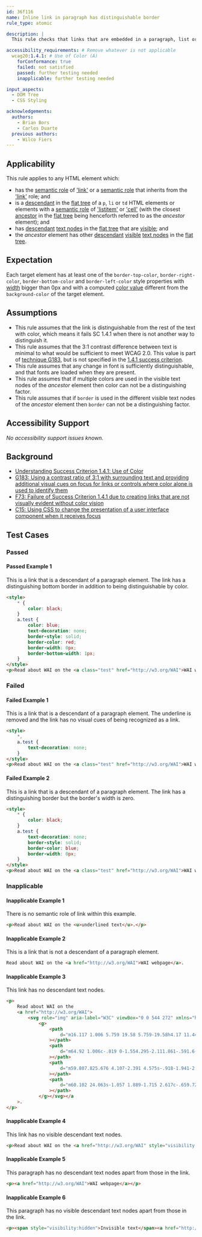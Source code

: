 ```yaml
---
id: 36f116
name: Inline link in paragraph has distinguishable border
rule_type: atomic

description: |
  This rule checks that links that are embedded in a paragraph, list or cell have a border that distinguishes them from the surrounding text

accessibility_requirements: # Remove whatever is not applicable
  wcag20:1.4.1: # Use of Color (A)
    forConformance: true
    failed: not satisfied
    passed: further testing needed
    inapplicable: further testing needed

input_aspects:
  - DOM Tree
  - CSS Styling

acknowledgements:
  authors:
    - Brian Bors
    - Carlos Duarte
  previous authors:
    - Wilco Fiers
---
```


## Applicability

This rule applies to any HTML element which:

- has the [semantic role][] of ['link'][link] or a [semantic role][] that inherits from the ['link'][link] role; and
- is a [descendant][] in the [flat tree][] of a `p`, `li` or `td` HTML elements or elements with a [semantic role][] of ['listitem'][listitem] or ['cell'][cell] (with the closest [ancestor][] in the [flat tree][] being henceforth referred to as the _ancestor_ element); and
- has [descendant][] [text nodes][text node] in the [flat tree][] that are [visible][]; and
- the _ancestor_ element has other [descendant][] [visible][] [text nodes][text node] in the [flat tree][].

## Expectation

Each target element has at least one of the `border-top-color`, `border-right-color`, `border-bottom-color` and `border-left-color` style properties with [width](https://drafts.csswg.org/css-backgrounds/#border-width) bigger than 0px and with a computed [color value](https://drafts.csswg.org/css-backgrounds/#border-color) different from the `background-color` of the target element.

## Assumptions

- This rule assumes that the link is distinguishable from the rest of the text with color, which means it fails SC 1.4.1 when there is not another way to distinguish it.
- This rule assumes that the 3:1 contrast difference between text is minimal to what would be sufficient to meet WCAG 2.0. This value is part of [technique G183](https://www.w3.org/WAI/WCAG21/Techniques/general/G183), but is not specified in the [1.4.1 success criterion](https://www.w3.org/WAI/WCAG21/Understanding/use-of-color.html).
- This rule assumes that any change in font is sufficiently distinguishable, and that fonts are loaded when they are present.
- This rule assumes that if multiple colors are used in the visible text nodes of the _ancestor_ element then color can not be a distinguishing factor.
- This rule assumes that if `border` is used in the different visible text nodes of the _ancestor_ element then `border` can not be a distinguishing factor.

## Accessibility Support

_No accessibility support issues known._

## Background

- [Understanding Success Criterion 1.4.1: Use of Color](https://www.w3.org/WAI/WCAG21/Understanding/use-of-color.html)
- [G183: Using a contrast ratio of 3:1 with surrounding text and providing additional visual cues on focus for links or controls where color alone is used to identify them](https://www.w3.org/WAI/WCAG21/Techniques/general/G183)
- [F73: Failure of Success Criterion 1.4.1 due to creating links that are not visually evident without color vision](https://www.w3.org/WAI/WCAG21/Techniques/failures/F73)
- [C15: Using CSS to change the presentation of a user interface component when it receives focus](https://www.w3.org/WAI/WCAG21/Techniques/css/C15)

## Test Cases

### Passed

#### Passed Example 1

This is a link that is a descendant of a paragraph element. The link has a distinguishing bottom border in addition to being distinguishable by color.

```html
<style>
	* {
		color: black;
	}
	a.test {
		color: blue;
		text-decoration: none;
		border-style: solid;
		border-color: red;
		border-width: 0px;
		border-bottom-width: 1px;
	}
</style>
<p>Read about WAI on the <a class="test" href="http://w3.org/WAI">WAI webpage</a>.</p>
```

### Failed

#### Failed Example 1

This is a link that is a descendant of a paragraph element. The underline is removed and the link has no visual cues of being recognized as a link.

```html
<style>
	*,
	a.test {
		text-decoration: none;
	}
</style>
<p>Read about WAI on the <a class="test" href="http://w3.org/WAI">WAI webpage</a>.</p>
```

#### Failed Example 2

This is a link that is a descendant of a paragraph element. The link has a distinguishing border but the border's width is zero.

```html
<style>
	* {
		color: black;
	}
	a.test {
		text-decoration: none;
		border-style: solid;
		border-color: blue;
		border-width: 0px;
	}
</style>
<p>Read about WAI on the <a class="test" href="http://w3.org/WAI">WAI webpage</a>.</p>
```

### Inapplicable

#### Inapplicable Example 1

There is no semantic role of link within this example.

```html
<p>Read about WAI on the <u>underlined text</u>.</p>
```

#### Inapplicable Example 2

This is a link that is not a descendant of a paragraph element.

```html
Read about WAI on the <a href="http://w3.org/WAI">WAI webpage</a>.
```

#### Inapplicable Example 3

This link has no descendant text nodes.

```html
<p>
	Read about WAI on the
	<a href="http://w3.org/WAI">
		<svg role="img" aria-label="W3C" viewBox="0 0 544 272" xmlns="http://www.w3.org/2000/svg">
			<g>
				<path
					d="m16.117 1.006 5.759 19.58 5.759-19.58h4.17 11.444v1.946l-5.879 10.128c2.065.663 3.627 1.868 4.686 3.615 1.059 1.748 1.589 3.799 1.589 6.155 0 2.914-.775 5.363-2.324 7.348s-3.555 2.978-6.017 2.978c-1.854 0-3.469-.589-4.845-1.767-1.377-1.178-2.396-2.773-3.058-4.786l3.256-1.35c.477 1.218 1.106 2.178 1.887 2.879.781.702 1.701 1.052 2.76 1.052 1.112 0 2.052-.622 2.82-1.866.768-1.245 1.152-2.74 1.152-4.489 0-1.933-.411-3.429-1.231-4.488-.954-1.244-2.45-1.867-4.489-1.867h-1.588v-1.906l5.56-9.612h-6.712l-.382.65-8.163 27.548h-.397l-5.958-19.937-5.957 19.937h-.397l-9.53-32.168h4.17l5.759 19.58 3.892-13.185-1.906-6.395z"
				></path>
				<path
					d="m64.92 1.006c-.819 0-1.554.295-2.111.861-.591.6-.92 1.376-.92 2.178s.313 1.545.887 2.128c.583.591 1.334.912 2.145.912.793 0 1.562-.321 2.161-.903.574-.557.887-1.3.887-2.136 0-.811-.321-1.57-.878-2.136-.584-.592-1.344-.904-2.171-.904zm2.643 3.065c0 .701-.271 1.351-.768 1.832-.524.507-1.174.777-1.892.777-.675 0-1.342-.278-1.84-.785s-.777-1.157-.777-1.849.287-1.368.802-1.891c.481-.49 1.131-.751 1.84-.751.726 0 1.376.271 1.883.785.49.489.752 1.147.752 1.882zm-2.559-1.807h-1.3v3.445h.65v-1.469h.642l.701 1.469h.726l-.769-1.57c.498-.102.785-.439.785-.929 0-.625-.472-.946-1.435-.946zm-.118.422c.608 0 .886.169.886.591 0 .405-.278.549-.87.549h-.549v-1.14z"
				></path>
				<path
					d="m59.807.825.676 4.107-2.391 4.575s-.918-1.941-2.443-3.015c-1.285-.905-2.122-1.102-3.431-.832-1.681.347-3.587 2.357-4.419 4.835-.995 2.965-1.005 4.4-1.04 5.718-.056 2.113.277 3.362.277 3.362s-1.452-2.686-1.438-6.62c.009-2.808.451-5.354 1.75-7.867 1.143-2.209 2.842-3.535 4.35-3.691 1.559-.161 2.791.59 3.743 1.403 1 .854 2.01 2.721 2.01 2.721z"
				></path>
				<path
					d="m60.102 24.063s-1.057 1.889-1.715 2.617c-.659.728-1.837 2.01-3.292 2.651s-2.218.762-3.656.624c-1.437-.138-2.772-.97-3.24-1.317s-1.664-1.369-2.34-2.322-1.733-2.859-1.733-2.859.589 1.91.958 2.721c.212.467.864 1.894 1.789 3.136.863 1.159 2.539 3.154 5.086 3.604 2.547.451 4.297-.693 4.73-.97s1.346-1.042 1.924-1.66c.603-.645 1.174-1.468 1.49-1.962.231-.36.607-1.092.607-1.092z"
				></path>
			</g></svg></a
	>.
</p>
```

#### Inapplicable Example 4

This link has no visible descendant text nodes.

```html
<p>Read about WAI on the <a href="http://w3.org/WAI" style="visibility:hidden">WAI webpage</a>.</p>
```

#### Inapplicable Example 5

This paragraph has no descendant text nodes apart from those in the link.

```html
<p><a href="http://w3.org/WAI">WAI webpage</a></p>
```

#### Inapplicable Example 6

This paragraph has no visible descendant text nodes apart from those in the link.

```html
<p><span style="visibility:hidden">Invisible text</span><a href="http://w3.org/WAI">WAI webpage</a></p>
```

[ancestor]: https://dom.spec.whatwg.org/#concept-tree-ancestor
[background color]: #background-colors-of-text 'Definition of background color'
[cell]: https://www.w3.org/TR/wai-aria/#cell
[descendant]: https://dom.spec.whatwg.org/#concept-tree-descendant
[flat tree]: https://drafts.csswg.org/css-scoping/#flat-tree 'Definition of flat tree'
[focused]: #focused 'Definition of focused'
[foreground color]: #foreground-colors-of-text 'Definition of foreground color'
[hovered]: #hovered 'Definition of hovered'
[link]: https://www.w3.org/TR/wai-aria/#link
[listitem]: https://www.w3.org/TR/wai-aria/#listitem
[semantic role]: #semantic-role 'Definition of semantic role'
[text node]: https://dom.spec.whatwg.org/#text
[visible]: #visible 'Definition of visible'
